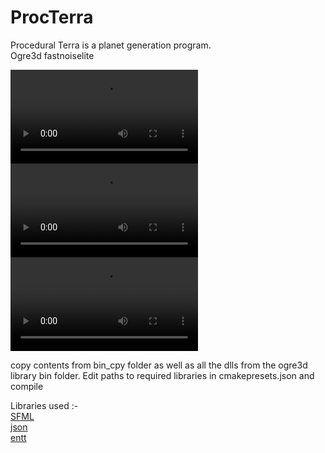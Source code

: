 # ProcTerra

Procedural Terra is a planet generation program. \
Ogre3d fastnoiselite

![](https://github.com/chirag9510/ProcTerra/tree/main/img/v0.mp4)
![](https://github.com/chirag9510/ProcTerra/tree/main/img/v1.mp4)
![](https://github.com/chirag9510/ProcTerra/tree/main/img/v2.mp4)

copy contents from bin_cpy folder as well as all the dlls from the ogre3d library bin folder.
Edit paths to required libraries in cmakepresets.json and compile

Libraries used :-\
[SFML](https://github.com/SFML/SFML)\
[json](https://github.com/nlohmann/json)\
[entt](https://github.com/skypjack/entt)


